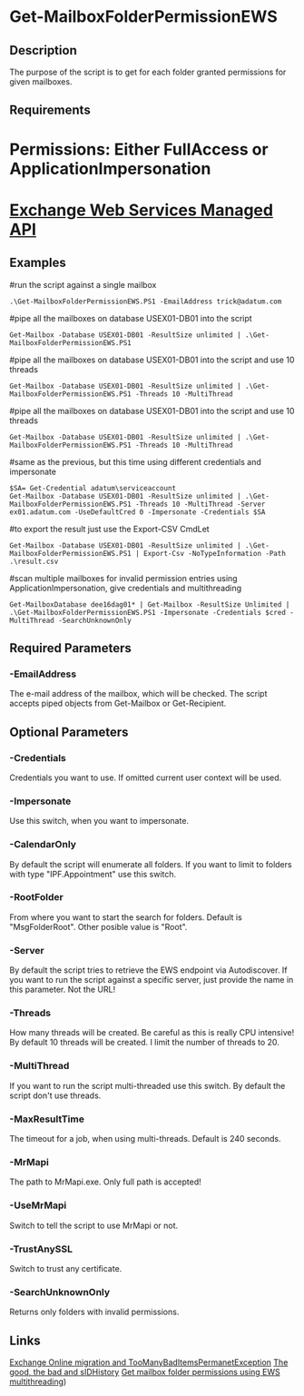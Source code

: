 # Get-MailboxFolderPermissionEWS
## Description

The purpose of the script is to get for each folder granted permissions for given mailboxes.

## Requirements

# Permissions: Either FullAccess or ApplicationImpersonation

# [Exchange Web Services Managed API](http://go.microsoft.com/fwlink/?LinkId=255472)


## Examples

#run the script against a single mailbox
```
.\Get-MailboxFolderPermissionEWS.PS1 -EmailAddress trick@adatum.com
```

#pipe all the mailboxes on database USEX01-DB01 into the script
```
Get-Mailbox -Database USEX01-DB01 -ResultSize unlimited | .\Get-MailboxFolderPermissionEWS.PS1
```

#pipe all the mailboxes on database USEX01-DB01 into the script and use 10 threads
```
Get-Mailbox -Database USEX01-DB01 -ResultSize unlimited | .\Get-MailboxFolderPermissionEWS.PS1 -Threads 10 -MultiThread
```

#pipe all the mailboxes on database USEX01-DB01 into the script and use 10 threads
```
Get-Mailbox -Database USEX01-DB01 -ResultSize unlimited | .\Get-MailboxFolderPermissionEWS.PS1 -Threads 10 -MultiThread
```

#same as the previous, but this time using different credentials and impersonate
```
$SA= Get-Credential adatum\serviceaccount
Get-Mailbox -Database USEX01-DB01 -ResultSize unlimited | .\Get-MailboxFolderPermissionEWS.PS1 -Threads 10 -MultiThread -Server ex01.adatum.com -UseDefaultCred 0 -Impersonate -Credentials $SA
```

#to export the result just use the Export-CSV CmdLet
```
Get-Mailbox -Database USEX01-DB01 -ResultSize unlimited | .\Get-MailboxFolderPermissionEWS.PS1 | Export-Csv -NoTypeInformation -Path .\result.csv
```

#scan multiple mailboxes for invalid permission entries using ApplicationImpersonation, give credentials and multithreading
```
Get-MailboxDatabase dee16dag01* | Get-Mailbox -ResultSize Unlimited | .\Get-MailboxFolderPermissionEWS.PS1 -Impersonate -Credentials $cred -MultiThread -SearchUnknownOnly
```

## Required Parameters

### -EmailAddress

The e-mail address of the mailbox, which will be checked. The script accepts piped objects from Get-Mailbox or Get-Recipient.

## Optional Parameters

### -Credentials

Credentials you want to use. If omitted current user context will be used.

### -Impersonate

Use this switch, when you want to impersonate.

### -CalendarOnly

By default the script will enumerate all folders. If you want to limit to folders with type "IPF.Appointment" use this switch.

### -RootFolder

From where you want to start the search for folders. Default is "MsgFolderRoot". Other posible value is "Root".

### -Server

By default the script tries to retrieve the EWS endpoint via Autodiscover. If you want to run the script against a specific server, just provide the name in this parameter. Not the URL!

### -Threads

How many threads will be created. Be careful as this is really CPU intensive! By default 10 threads will be created. I limit the number of threads to 20.

### -MultiThread

If you want to run the script multi-threaded use this switch. By default the script don't use threads.

### -MaxResultTime

The timeout for a job, when using multi-threads. Default is 240 seconds.

### -MrMapi

The path to MrMapi.exe. Only full path is accepted!

### -UseMrMapi

Switch to tell the script to use MrMapi or not.

### -TrustAnySSL

Switch to trust any certificate.

### -SearchUnknownOnly

Returns only folders with invalid permissions.

## Links

[Exchange Online migration and TooManyBadItemsPermanetException](https://ingogegenwarth.wordpress.com/2018/06/15/exo-mig-invalidperm/)
[The good, the bad and sIDHistory](https://ingogegenwarth.wordpress.com/2015/04/01/the-good-the-bad-and-sidhistory/)
[Get mailbox folder permissions using EWS multithreading](https://ingogegenwarth.wordpress.com/2015/04/16/get-mailbox-folder-permissions-using-ews-multithreading/))
